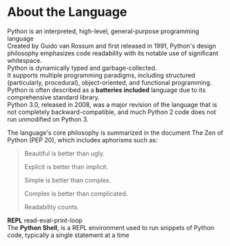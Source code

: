 # About the Language
  Python is an interpreted, high-level, general-purpose programming language    
  Created by Guido van Rossum and first released in 1991, Python's design philosophy emphasizes code readability with its notable use of significant whitespace.    
  Python is dynamically typed and garbage-collected.    
  It supports multiple programming paradigms, including structured (particularly, procedural), object-oriented, and functional programming.    
  Python is often described as a **batteries included** language due to its comprehensive standard library.    
  Python 3.0, released in 2008, was a major revision of the language that is not completely backward-compatible, and much Python 2 code does not run unmodified on Python 3.
  
The language's core philosophy is summarized in the document The Zen of Python (PEP 20), which includes aphorisms such as:

>Beautiful is better than ugly.
>
>Explicit is better than implicit.
>
>Simple is better than complex.
>
>Complex is better than complicated.
>
>Readability counts. 

**REPL** read-eval-print-loop  
The **Python Shell**, is a REPL environment used to run snippets of Python code, typically a single statement at a time
